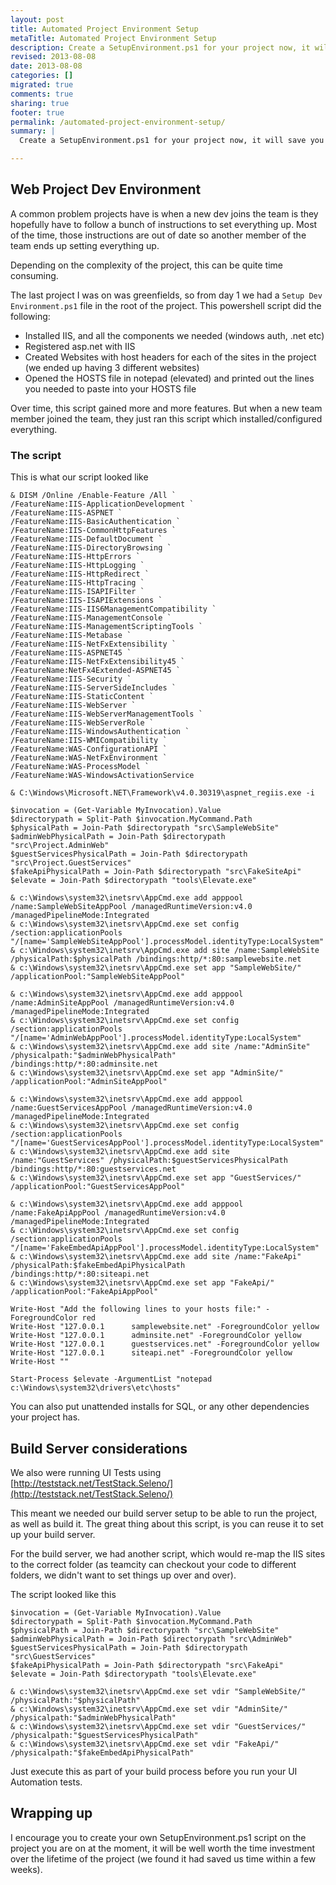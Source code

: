 ```yaml
---
layout: post
title: Automated Project Environment Setup
metaTitle: Automated Project Environment Setup
description: Create a SetupEnvironment.ps1 for your project now, it will save you time in the long run
revised: 2013-08-08
date: 2013-08-08
categories: []
migrated: true
comments: true
sharing: true
footer: true
permalink: /automated-project-environment-setup/
summary: | 
  Create a SetupEnvironment.ps1 for your project now, it will save you time in the long run

---
```

## Web Project Dev Environment
A common problem projects have is when a new dev joins the team is they hopefully have to follow a bunch of instructions to set everything up. Most of the time, those instructions are out of date so another member of the team ends up setting everything up.

Depending on the complexity of the project, this can be quite time consuming.

The last project I was on was greenfields, so from day 1 we had a `Setup Dev Environment.ps1` file in the root of the project. This powershell script did the following:

 - Installed IIS, and all the components we needed (windows auth, .net etc)
 - Registered asp.net with IIS
 - Created Websites with host headers for each of the sites in the project (we ended up having 3 different websites)
 - Opened the HOSTS file in notepad (elevated) and printed out the lines you needed to paste into your HOSTS file

Over time, this script gained more and more features. But when a new team member joined the team, they just ran this script which installed/configured everything.


### The script
This is what our script looked like

	& DISM /Online /Enable-Feature /All `
	/FeatureName:IIS-ApplicationDevelopment `
	/FeatureName:IIS-ASPNET `
	/FeatureName:IIS-BasicAuthentication `
	/FeatureName:IIS-CommonHttpFeatures `
	/FeatureName:IIS-DefaultDocument `
	/FeatureName:IIS-DirectoryBrowsing `
	/FeatureName:IIS-HttpErrors `
	/FeatureName:IIS-HttpLogging `
	/FeatureName:IIS-HttpRedirect `
	/FeatureName:IIS-HttpTracing `
	/FeatureName:IIS-ISAPIFilter `
	/FeatureName:IIS-ISAPIExtensions `
	/FeatureName:IIS-IIS6ManagementCompatibility `
	/FeatureName:IIS-ManagementConsole `
	/FeatureName:IIS-ManagementScriptingTools `
	/FeatureName:IIS-Metabase `
	/FeatureName:IIS-NetFxExtensibility `
	/FeatureName:IIS-ASPNET45 `
	/FeatureName:IIS-NetFxExtensibility45 `
	/FeatureName:NetFx4Extended-ASPNET45 `
	/FeatureName:IIS-Security `
	/FeatureName:IIS-ServerSideIncludes `
	/FeatureName:IIS-StaticContent `
	/FeatureName:IIS-WebServer `
	/FeatureName:IIS-WebServerManagementTools `
	/FeatureName:IIS-WebServerRole `
	/FeatureName:IIS-WindowsAuthentication `
	/FeatureName:IIS-WMICompatibility `
	/FeatureName:WAS-ConfigurationAPI `
	/FeatureName:WAS-NetFxEnvironment `
	/FeatureName:WAS-ProcessModel `
	/FeatureName:WAS-WindowsActivationService
	
	& C:\Windows\Microsoft.NET\Framework\v4.0.30319\aspnet_regiis.exe -i
	
	$invocation = (Get-Variable MyInvocation).Value
	$directorypath = Split-Path $invocation.MyCommand.Path
	$physicalPath = Join-Path $directorypath "src\SampleWebSite"
	$adminWebPhysicalPath = Join-Path $directorypath "src\Project.AdminWeb"
	$guestServicesPhysicalPath = Join-Path $directorypath "src\Project.GuestServices"
	$fakeApiPhysicalPath = Join-Path $directorypath "src\FakeSiteApi"
	$elevate = Join-Path $directorypath "tools\Elevate.exe"
	
	& c:\Windows\system32\inetsrv\AppCmd.exe add apppool /name:SampleWebSiteAppPool /managedRuntimeVersion:v4.0 /managedPipelineMode:Integrated
	& c:\Windows\system32\inetsrv\AppCmd.exe set config /section:applicationPools "/[name='SampleWebSiteAppPool'].processModel.identityType:LocalSystem"
	& c:\Windows\system32\inetsrv\AppCmd.exe add site /name:SampleWebSite /physicalPath:$physicalPath /bindings:http/*:80:samplewebsite.net
	& c:\Windows\system32\inetsrv\AppCmd.exe set app "SampleWebSite/" /applicationPool:"SampleWebSiteAppPool"
	
	& c:\Windows\system32\inetsrv\AppCmd.exe add apppool /name:AdminSiteAppPool /managedRuntimeVersion:v4.0 /managedPipelineMode:Integrated
	& c:\Windows\system32\inetsrv\AppCmd.exe set config /section:applicationPools "/[name='AdminWebAppPool'].processModel.identityType:LocalSystem"
	& c:\Windows\system32\inetsrv\AppCmd.exe add site /name:"AdminSite" /physicalpath:"$adminWebPhysicalPath" /bindings:http/*:80:adminsite.net
	& c:\Windows\system32\inetsrv\AppCmd.exe set app "AdminSite/" /applicationPool:"AdminSiteAppPool"
	
	& c:\Windows\system32\inetsrv\AppCmd.exe add apppool /name:GuestServicesAppPool /managedRuntimeVersion:v4.0 /managedPipelineMode:Integrated
	& c:\Windows\system32\inetsrv\AppCmd.exe set config /section:applicationPools "/[name='GuestServicesAppPool'].processModel.identityType:LocalSystem"
	& c:\Windows\system32\inetsrv\AppCmd.exe add site /name:"GuestServices" /physicalPath:$guestServicesPhysicalPath /bindings:http/*:80:guestservices.net
	& c:\Windows\system32\inetsrv\AppCmd.exe set app "GuestServices/" /applicationPool:"GuestServicesAppPool"
	
	& c:\Windows\system32\inetsrv\AppCmd.exe add apppool /name:FakeApiAppPool /managedRuntimeVersion:v4.0 /managedPipelineMode:Integrated
	& c:\Windows\system32\inetsrv\AppCmd.exe set config /section:applicationPools "/[name='FakeEmbedApiAppPool'].processModel.identityType:LocalSystem"
	& c:\Windows\system32\inetsrv\AppCmd.exe add site /name:"FakeApi" /physicalPath:$fakeEmbedApiPhysicalPath /bindings:http/*:80:siteapi.net
	& c:\Windows\system32\inetsrv\AppCmd.exe set app "FakeApi/" /applicationPool:"FakeApiAppPool"
	
	Write-Host "Add the following lines to your hosts file:" -ForegroundColor red
	Write-Host "127.0.0.1      samplewebsite.net" -ForegroundColor yellow
	Write-Host "127.0.0.1      adminsite.net" -ForegroundColor yellow
	Write-Host "127.0.0.1      guestservices.net" -ForegroundColor yellow
	Write-Host "127.0.0.1      siteapi.net" -ForegroundColor yellow
	Write-Host ""
	
	Start-Process $elevate -ArgumentList "notepad c:\Windows\system32\drivers\etc\hosts"
	
You can also put unattended installs for SQL, or any other dependencies your project has.
	
## Build Server considerations
We also were running UI Tests using [http://teststack.net/TestStack.Seleno/](http://teststack.net/TestStack.Seleno/)

This meant we needed our build server setup to be able to run the project, as well as build it. The great thing about this script, is you can reuse it to set up your build server.

For the build server, we had another script, which would re-map the IIS sites to the correct folder (as teamcity can checkout your code to different folders, we didn't want to set things up over and over).

The script looked like this

	$invocation = (Get-Variable MyInvocation).Value
	$directorypath = Split-Path $invocation.MyCommand.Path
	$physicalPath = Join-Path $directorypath "src\SampleWebSite"
	$adminWebPhysicalPath = Join-Path $directorypath "src\AdminWeb"
	$guestServicesPhysicalPath = Join-Path $directorypath "src\GuestServices"
	$fakeApiPhysicalPath = Join-Path $directorypath "src\FakeApi"
	$elevate = Join-Path $directorypath "tools\Elevate.exe"
	
	& c:\Windows\system32\inetsrv\AppCmd.exe set vdir "SampleWebSite/" /physicalPath:"$physicalPath"
	& c:\Windows\system32\inetsrv\AppCmd.exe set vdir "AdminSite/" /physicalpath:"$adminWebPhysicalPath"
	& c:\Windows\system32\inetsrv\AppCmd.exe set vdir "GuestServices/" /physicalpath:"$guestServicesPhysicalPath"
	& c:\Windows\system32\inetsrv\AppCmd.exe set vdir "FakeApi/" /physicalpath:"$fakeEmbedApiPhysicalPath"

Just execute this as part of your build process before you run your UI Automation tests.

## Wrapping up

I encourage you to create your own SetupEnvironment.ps1 script on the project you are on at the moment, it will be well worth the time investment over the lifetime of the project (we found it had saved us time within a few weeks).